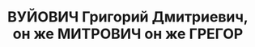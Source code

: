 ---
title: ВУЙОВИЧ Григорий Дмитриевич, он же МИТРОВИЧ он же ГРЕГОР
description: "Род. в 1901, Югославия, г. Пожаревац, серб, член ВКП(б). Проживал: Москва,\
  \ ул. Горького, д. 36, кв. 41. Работник службы связи ИККИ \n  Арестован 27.07.1937.\
  \ Обв. в участии в к.-р. террористической организации. Приговор: ВК ВС СССР, 28.10.1937\
  \ – ВМН. Расстрелян 28.10.1937, г.Москва. \n  Реабилитирован ВК ВС СССР июль 1957"
---